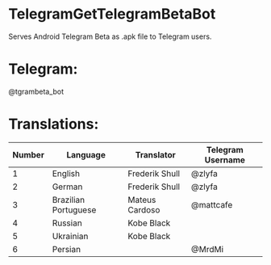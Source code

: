 # TelegramGetTelegramBetaBot
Serves Android Telegram Beta as .apk file to Telegram users.

# Telegram:
@tgrambeta_bot

# Translations:
| Number | Language | Translator | Telegram Username |
|:------ | -------------------- | -------------- | ----------------- |
| 1 | English | Frederik Shull | @zlyfa |
| 2 | German | Frederik Shull | @zlyfa |
| 3 | Brazilian Portuguese | Mateus Cardoso | @mattcafe |
| 4 | Russian | Kobe Black | |
| 5 | Ukrainian | Kobe Black | |
| 6 | Persian | | @MrdMi |
